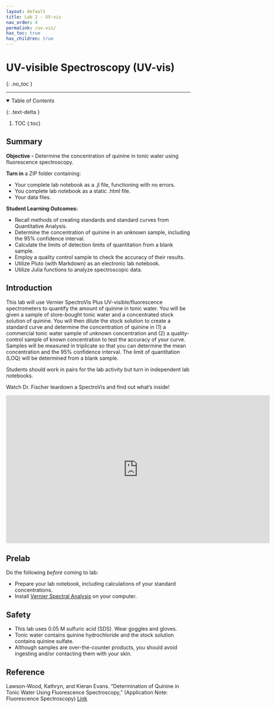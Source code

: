 ```yaml
---
layout: default
title: Lab 2 - UV-vis
nav_order: 4
permalink: /uv-vis/
has_toc: true
has_children: true
---
```


# UV-visible Spectroscopy (UV-vis)
{: .no_toc  }

----

<details open markdown="block">
  <summary>
  Table of Contents
  </summary>

  {: .text-delta }
1. TOC
{:toc}
</details>

## Summary

**Objective -** Determine the concentration of quinine in tonic water using fluorescence spectroscopy.

**Turn in** a ZIP folder containing:
  - Your complete lab notebook as a .jl file, functioning with no errors.
  - You complete lab notebook as a static .html file.
  - Your data files.

**Student Learning Outcomes:**
  - Recall methods of creating standards and standard curves from Quantitative Analysis.
  - Determine the concentration of quinine in an unknown sample, including the 95% confidence interval.
  - Calculate the limits of detection limits of quantitation from a blank sample.
  - Employ a quality control sample to check the accuracy of their results.
  - Utilize Pluto (with Markdown) as an electronic lab notebook.
  - Utilize Julia functions to analyze spectroscopic data.

## Introduction

This lab will use Vernier SpectroVis Plus UV-visible/fluorescence spectrometers to quantify the amount of quinine in tonic water. You will be given a sample of store-bought tonic water and a concentrated stock solution of quinine. You will then dilute the stock solution to create a standard curve and determine the concentration of quinine in (1) a commercial tonic water sample of unknown concentration and (2) a quality-control sample of known concentration to test the accuracy of your curve. Samples will be measured in triplicate so that you can determine the mean concentration and the 95% confidence interval.  The limit of quantitation (LOQ) will be determined from a blank sample.

Students should work in pairs for the lab activity but turn in independent lab notebooks.

Watch Dr. Fischer teardown a SpectroVis and find out what’s inside!

<iframe src="https://wcu.hosted.panopto.com/Panopto/Pages/Embed.aspx?id=50136d4d-483b-4065-9fa2-ac2a00df6b01&amp;autoplay=false&amp;offerviewer=true&amp;showtitle=true&amp;showbrand=false&amp;start=0&amp;interactivity=all" height="405" width="720" frameBorder="0" style="border: 0px solid #464646; display: block; margin: auto;" allowfullscreen allow="autoplay">
</iframe>

## Prelab

Do the following *before* coming to lab:

- Prepare your lab notebook, including calculations of your standard concentrations.
- Install [Vernier Spectral Analysis](https://www.vernier.com/product/spectral-analysis/) on your computer.

## Safety

- This lab uses 0.05 M sulfuric acid (SDS). Wear goggles and gloves.
- Tonic water contains quinine hydrochloride and the stock solution contains quinine sulfate.
- Although samples are over-the-counter products, you should avoid ingesting and/or contacting them with your skin.

## Reference

Lawson-Wood, Kathryn, and Kieran Evans. “Determination of Quinine in Tonic Water Using Fluorescence Spectroscopy,” (Application Note: Fluorescence Spectroscopy) [Link](https://www.perkinelmer.com/lab-solutions/resources/docs/APP_Quinine_in_Tonic_Water_014133_01.pdf)
